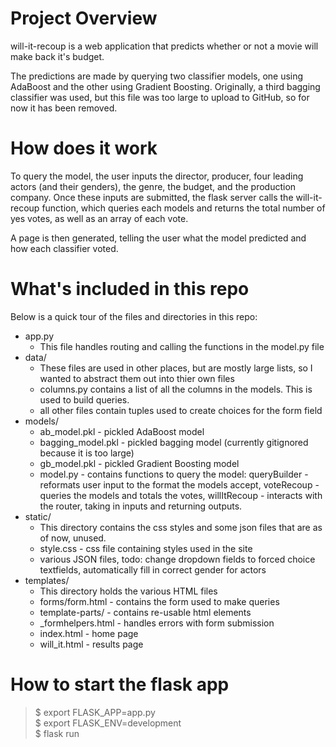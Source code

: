 # Project Overview
will-it-recoup is a web application that predicts whether or not a movie will make back it's budget.  
  
The predictions are made by querying two classifier models, one using AdaBoost and the other using Gradient Boosting. Originally, a third bagging classifier was used, but this file was too large to upload to GitHub, so for now it has been removed.  
  
# How does it work  
To query the model, the user inputs the director, producer, four leading actors (and their genders), the genre, the budget, and the production company. Once these inputs are submitted, the flask server calls the will-it-recoup function, which queries each models and returns the total number of yes votes, as well as an array of each vote.  
  
A page is then generated, telling the user what the model predicted and how each classifier voted.

# What's included in this repo  
Below is a quick tour of the files and directories in this repo:  
+ app.py  
    - This file handles routing and calling the functions in the model.py file  
+ data/  
    - These files are used in other places, but are mostly large lists, so I wanted to abstract them out into thier own files
    - columns.py contains a list of all the columns in the models. This is used to build queries.
    - all other files contain tuples used to create choices for the form field
+ models/
    - ab_model.pkl - pickled AdaBoost model
    - bagging_model.pkl - pickled bagging model (currently gitignored because it is too large)
    - gb_model.pkl - pickled Gradient Boosting model
    - model.py - contains functions to query the model: queryBuilder - reformats user input to the format the models accept, voteRecoup - queries the models and totals the votes, willItRecoup - interacts with the router, taking in inputs and returning outputs.
+ static/
    - This directory contains the css styles and some json files that are as of now, unused.
    - style.css - css file containing styles used in the site
    - various JSON files, todo: change dropdown fields to forced choice textfields, automatically fill in correct gender for actors
+ templates/
    - This directory holds the various HTML files 
    - forms/form.html - contains the form used to make queries
    - template-parts/ - contains re-usable html elements
    - _formhelpers.html - handles errors with form submission
    - index.html - home page
    - will_it.html - results page
# How to start the flask app
> $ export FLASK_APP=app.py  
> $ export FLASK_ENV=development  
> $ flask run  


